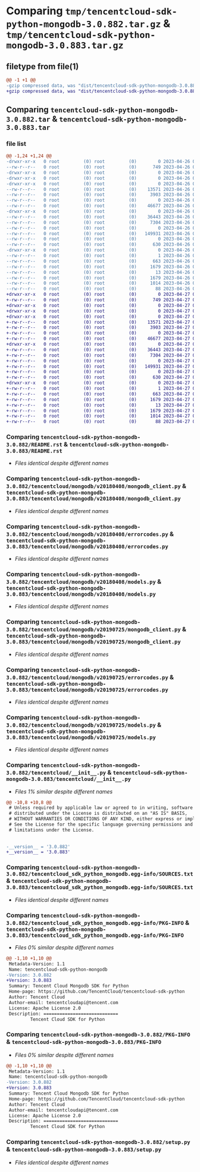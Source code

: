 # Comparing `tmp/tencentcloud-sdk-python-mongodb-3.0.882.tar.gz` & `tmp/tencentcloud-sdk-python-mongodb-3.0.883.tar.gz`

## filetype from file(1)

```diff
@@ -1 +1 @@
-gzip compressed data, was "dist/tencentcloud-sdk-python-mongodb-3.0.882.tar", last modified: Wed Apr 26 03:38:50 2023, max compression
+gzip compressed data, was "dist/tencentcloud-sdk-python-mongodb-3.0.883.tar", last modified: Thu Apr 27 00:40:49 2023, max compression
```

## Comparing `tencentcloud-sdk-python-mongodb-3.0.882.tar` & `tencentcloud-sdk-python-mongodb-3.0.883.tar`

### file list

```diff
@@ -1,24 +1,24 @@
-drwxr-xr-x   0 root         (0) root         (0)        0 2023-04-26 03:38:50.000000 tencentcloud-sdk-python-mongodb-3.0.882/
--rw-r--r--   0 root         (0) root         (0)      749 2023-04-26 03:38:50.000000 tencentcloud-sdk-python-mongodb-3.0.882/README.rst
-drwxr-xr-x   0 root         (0) root         (0)        0 2023-04-26 03:38:50.000000 tencentcloud-sdk-python-mongodb-3.0.882/tencentcloud/
-drwxr-xr-x   0 root         (0) root         (0)        0 2023-04-26 03:38:50.000000 tencentcloud-sdk-python-mongodb-3.0.882/tencentcloud/mongodb/
-drwxr-xr-x   0 root         (0) root         (0)        0 2023-04-26 03:38:50.000000 tencentcloud-sdk-python-mongodb-3.0.882/tencentcloud/mongodb/v20180408/
--rw-r--r--   0 root         (0) root         (0)    13571 2023-04-26 03:38:50.000000 tencentcloud-sdk-python-mongodb-3.0.882/tencentcloud/mongodb/v20180408/mongodb_client.py
--rw-r--r--   0 root         (0) root         (0)     3903 2023-04-26 03:38:50.000000 tencentcloud-sdk-python-mongodb-3.0.882/tencentcloud/mongodb/v20180408/errorcodes.py
--rw-r--r--   0 root         (0) root         (0)        0 2023-04-26 03:38:50.000000 tencentcloud-sdk-python-mongodb-3.0.882/tencentcloud/mongodb/v20180408/__init__.py
--rw-r--r--   0 root         (0) root         (0)    46677 2023-04-26 03:38:50.000000 tencentcloud-sdk-python-mongodb-3.0.882/tencentcloud/mongodb/v20180408/models.py
-drwxr-xr-x   0 root         (0) root         (0)        0 2023-04-26 03:38:50.000000 tencentcloud-sdk-python-mongodb-3.0.882/tencentcloud/mongodb/v20190725/
--rw-r--r--   0 root         (0) root         (0)    36443 2023-04-26 03:38:50.000000 tencentcloud-sdk-python-mongodb-3.0.882/tencentcloud/mongodb/v20190725/mongodb_client.py
--rw-r--r--   0 root         (0) root         (0)     7304 2023-04-26 03:38:50.000000 tencentcloud-sdk-python-mongodb-3.0.882/tencentcloud/mongodb/v20190725/errorcodes.py
--rw-r--r--   0 root         (0) root         (0)        0 2023-04-26 03:38:50.000000 tencentcloud-sdk-python-mongodb-3.0.882/tencentcloud/mongodb/v20190725/__init__.py
--rw-r--r--   0 root         (0) root         (0)   149931 2023-04-26 03:38:50.000000 tencentcloud-sdk-python-mongodb-3.0.882/tencentcloud/mongodb/v20190725/models.py
--rw-r--r--   0 root         (0) root         (0)        0 2023-04-26 03:38:50.000000 tencentcloud-sdk-python-mongodb-3.0.882/tencentcloud/mongodb/__init__.py
--rw-r--r--   0 root         (0) root         (0)      630 2023-04-26 03:38:50.000000 tencentcloud-sdk-python-mongodb-3.0.882/tencentcloud/__init__.py
-drwxr-xr-x   0 root         (0) root         (0)        0 2023-04-26 03:38:50.000000 tencentcloud-sdk-python-mongodb-3.0.882/tencentcloud_sdk_python_mongodb.egg-info/
--rw-r--r--   0 root         (0) root         (0)        1 2023-04-26 03:38:50.000000 tencentcloud-sdk-python-mongodb-3.0.882/tencentcloud_sdk_python_mongodb.egg-info/dependency_links.txt
--rw-r--r--   0 root         (0) root         (0)      663 2023-04-26 03:38:50.000000 tencentcloud-sdk-python-mongodb-3.0.882/tencentcloud_sdk_python_mongodb.egg-info/SOURCES.txt
--rw-r--r--   0 root         (0) root         (0)     1679 2023-04-26 03:38:50.000000 tencentcloud-sdk-python-mongodb-3.0.882/tencentcloud_sdk_python_mongodb.egg-info/PKG-INFO
--rw-r--r--   0 root         (0) root         (0)       13 2023-04-26 03:38:50.000000 tencentcloud-sdk-python-mongodb-3.0.882/tencentcloud_sdk_python_mongodb.egg-info/top_level.txt
--rw-r--r--   0 root         (0) root         (0)     1679 2023-04-26 03:38:50.000000 tencentcloud-sdk-python-mongodb-3.0.882/PKG-INFO
--rw-r--r--   0 root         (0) root         (0)     1014 2023-04-26 03:38:50.000000 tencentcloud-sdk-python-mongodb-3.0.882/setup.py
--rw-r--r--   0 root         (0) root         (0)       88 2023-04-26 03:38:50.000000 tencentcloud-sdk-python-mongodb-3.0.882/setup.cfg
+drwxr-xr-x   0 root         (0) root         (0)        0 2023-04-27 00:40:49.000000 tencentcloud-sdk-python-mongodb-3.0.883/
+-rw-r--r--   0 root         (0) root         (0)      749 2023-04-27 00:40:48.000000 tencentcloud-sdk-python-mongodb-3.0.883/README.rst
+drwxr-xr-x   0 root         (0) root         (0)        0 2023-04-27 00:40:48.000000 tencentcloud-sdk-python-mongodb-3.0.883/tencentcloud/
+drwxr-xr-x   0 root         (0) root         (0)        0 2023-04-27 00:40:49.000000 tencentcloud-sdk-python-mongodb-3.0.883/tencentcloud/mongodb/
+drwxr-xr-x   0 root         (0) root         (0)        0 2023-04-27 00:40:49.000000 tencentcloud-sdk-python-mongodb-3.0.883/tencentcloud/mongodb/v20180408/
+-rw-r--r--   0 root         (0) root         (0)    13571 2023-04-27 00:40:48.000000 tencentcloud-sdk-python-mongodb-3.0.883/tencentcloud/mongodb/v20180408/mongodb_client.py
+-rw-r--r--   0 root         (0) root         (0)     3903 2023-04-27 00:40:48.000000 tencentcloud-sdk-python-mongodb-3.0.883/tencentcloud/mongodb/v20180408/errorcodes.py
+-rw-r--r--   0 root         (0) root         (0)        0 2023-04-27 00:40:48.000000 tencentcloud-sdk-python-mongodb-3.0.883/tencentcloud/mongodb/v20180408/__init__.py
+-rw-r--r--   0 root         (0) root         (0)    46677 2023-04-27 00:40:48.000000 tencentcloud-sdk-python-mongodb-3.0.883/tencentcloud/mongodb/v20180408/models.py
+drwxr-xr-x   0 root         (0) root         (0)        0 2023-04-27 00:40:49.000000 tencentcloud-sdk-python-mongodb-3.0.883/tencentcloud/mongodb/v20190725/
+-rw-r--r--   0 root         (0) root         (0)    36443 2023-04-27 00:40:48.000000 tencentcloud-sdk-python-mongodb-3.0.883/tencentcloud/mongodb/v20190725/mongodb_client.py
+-rw-r--r--   0 root         (0) root         (0)     7304 2023-04-27 00:40:48.000000 tencentcloud-sdk-python-mongodb-3.0.883/tencentcloud/mongodb/v20190725/errorcodes.py
+-rw-r--r--   0 root         (0) root         (0)        0 2023-04-27 00:40:48.000000 tencentcloud-sdk-python-mongodb-3.0.883/tencentcloud/mongodb/v20190725/__init__.py
+-rw-r--r--   0 root         (0) root         (0)   149931 2023-04-27 00:40:48.000000 tencentcloud-sdk-python-mongodb-3.0.883/tencentcloud/mongodb/v20190725/models.py
+-rw-r--r--   0 root         (0) root         (0)        0 2023-04-27 00:40:48.000000 tencentcloud-sdk-python-mongodb-3.0.883/tencentcloud/mongodb/__init__.py
+-rw-r--r--   0 root         (0) root         (0)      630 2023-04-27 00:40:48.000000 tencentcloud-sdk-python-mongodb-3.0.883/tencentcloud/__init__.py
+drwxr-xr-x   0 root         (0) root         (0)        0 2023-04-27 00:40:49.000000 tencentcloud-sdk-python-mongodb-3.0.883/tencentcloud_sdk_python_mongodb.egg-info/
+-rw-r--r--   0 root         (0) root         (0)        1 2023-04-27 00:40:48.000000 tencentcloud-sdk-python-mongodb-3.0.883/tencentcloud_sdk_python_mongodb.egg-info/dependency_links.txt
+-rw-r--r--   0 root         (0) root         (0)      663 2023-04-27 00:40:48.000000 tencentcloud-sdk-python-mongodb-3.0.883/tencentcloud_sdk_python_mongodb.egg-info/SOURCES.txt
+-rw-r--r--   0 root         (0) root         (0)     1679 2023-04-27 00:40:48.000000 tencentcloud-sdk-python-mongodb-3.0.883/tencentcloud_sdk_python_mongodb.egg-info/PKG-INFO
+-rw-r--r--   0 root         (0) root         (0)       13 2023-04-27 00:40:48.000000 tencentcloud-sdk-python-mongodb-3.0.883/tencentcloud_sdk_python_mongodb.egg-info/top_level.txt
+-rw-r--r--   0 root         (0) root         (0)     1679 2023-04-27 00:40:49.000000 tencentcloud-sdk-python-mongodb-3.0.883/PKG-INFO
+-rw-r--r--   0 root         (0) root         (0)     1014 2023-04-27 00:40:48.000000 tencentcloud-sdk-python-mongodb-3.0.883/setup.py
+-rw-r--r--   0 root         (0) root         (0)       88 2023-04-27 00:40:49.000000 tencentcloud-sdk-python-mongodb-3.0.883/setup.cfg
```

### Comparing `tencentcloud-sdk-python-mongodb-3.0.882/README.rst` & `tencentcloud-sdk-python-mongodb-3.0.883/README.rst`

 * *Files identical despite different names*

### Comparing `tencentcloud-sdk-python-mongodb-3.0.882/tencentcloud/mongodb/v20180408/mongodb_client.py` & `tencentcloud-sdk-python-mongodb-3.0.883/tencentcloud/mongodb/v20180408/mongodb_client.py`

 * *Files identical despite different names*

### Comparing `tencentcloud-sdk-python-mongodb-3.0.882/tencentcloud/mongodb/v20180408/errorcodes.py` & `tencentcloud-sdk-python-mongodb-3.0.883/tencentcloud/mongodb/v20180408/errorcodes.py`

 * *Files identical despite different names*

### Comparing `tencentcloud-sdk-python-mongodb-3.0.882/tencentcloud/mongodb/v20180408/models.py` & `tencentcloud-sdk-python-mongodb-3.0.883/tencentcloud/mongodb/v20180408/models.py`

 * *Files identical despite different names*

### Comparing `tencentcloud-sdk-python-mongodb-3.0.882/tencentcloud/mongodb/v20190725/mongodb_client.py` & `tencentcloud-sdk-python-mongodb-3.0.883/tencentcloud/mongodb/v20190725/mongodb_client.py`

 * *Files identical despite different names*

### Comparing `tencentcloud-sdk-python-mongodb-3.0.882/tencentcloud/mongodb/v20190725/errorcodes.py` & `tencentcloud-sdk-python-mongodb-3.0.883/tencentcloud/mongodb/v20190725/errorcodes.py`

 * *Files identical despite different names*

### Comparing `tencentcloud-sdk-python-mongodb-3.0.882/tencentcloud/mongodb/v20190725/models.py` & `tencentcloud-sdk-python-mongodb-3.0.883/tencentcloud/mongodb/v20190725/models.py`

 * *Files identical despite different names*

### Comparing `tencentcloud-sdk-python-mongodb-3.0.882/tencentcloud/__init__.py` & `tencentcloud-sdk-python-mongodb-3.0.883/tencentcloud/__init__.py`

 * *Files 1% similar despite different names*

```diff
@@ -10,8 +10,8 @@
 # Unless required by applicable law or agreed to in writing, software
 # distributed under the License is distributed on an "AS IS" BASIS,
 # WITHOUT WARRANTIES OR CONDITIONS OF ANY KIND, either express or implied.
 # See the License for the specific language governing permissions and
 # limitations under the License.
 
 
-__version__ = '3.0.882'
+__version__ = '3.0.883'
```

### Comparing `tencentcloud-sdk-python-mongodb-3.0.882/tencentcloud_sdk_python_mongodb.egg-info/SOURCES.txt` & `tencentcloud-sdk-python-mongodb-3.0.883/tencentcloud_sdk_python_mongodb.egg-info/SOURCES.txt`

 * *Files identical despite different names*

### Comparing `tencentcloud-sdk-python-mongodb-3.0.882/tencentcloud_sdk_python_mongodb.egg-info/PKG-INFO` & `tencentcloud-sdk-python-mongodb-3.0.883/tencentcloud_sdk_python_mongodb.egg-info/PKG-INFO`

 * *Files 0% similar despite different names*

```diff
@@ -1,10 +1,10 @@
 Metadata-Version: 1.1
 Name: tencentcloud-sdk-python-mongodb
-Version: 3.0.882
+Version: 3.0.883
 Summary: Tencent Cloud Mongodb SDK for Python
 Home-page: https://github.com/TencentCloud/tencentcloud-sdk-python
 Author: Tencent Cloud
 Author-email: tencentcloudapi@tencent.com
 License: Apache License 2.0
 Description: ============================
         Tencent Cloud SDK for Python
```

### Comparing `tencentcloud-sdk-python-mongodb-3.0.882/PKG-INFO` & `tencentcloud-sdk-python-mongodb-3.0.883/PKG-INFO`

 * *Files 0% similar despite different names*

```diff
@@ -1,10 +1,10 @@
 Metadata-Version: 1.1
 Name: tencentcloud-sdk-python-mongodb
-Version: 3.0.882
+Version: 3.0.883
 Summary: Tencent Cloud Mongodb SDK for Python
 Home-page: https://github.com/TencentCloud/tencentcloud-sdk-python
 Author: Tencent Cloud
 Author-email: tencentcloudapi@tencent.com
 License: Apache License 2.0
 Description: ============================
         Tencent Cloud SDK for Python
```

### Comparing `tencentcloud-sdk-python-mongodb-3.0.882/setup.py` & `tencentcloud-sdk-python-mongodb-3.0.883/setup.py`

 * *Files identical despite different names*

